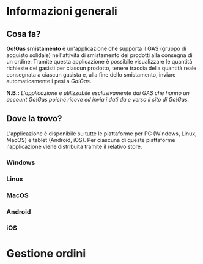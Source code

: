 # Informazioni generali

## Cosa fa?

**Go!Gas smistamento** è un'applicazione che supporta il GAS (gruppo di acquisto solidale) nell'attività di smistamento dei prodotti alla consegna di un ordine. Tramite questa applicazione è possibile visualizzare le quantità richieste dei gasisti per ciascun prodotto, tenere traccia della quantità reale consegnata a ciascun gasista e, alla fine dello smistamento, inviare automaticamente i pesi a *Go!Gas*.

**N.B.:** *L'applicazione è utilizzabile esclusivamente dai GAS che hanno un account Go!Gas poiché riceve ed invia i dati da e verso il sito di Go!Gas.*

## Dove la trovo?

L'applicazione è disponibile su tutte le piattaforme per PC (Windows, Linux, MacOS) e tablet (Android, iOS). Per ciascuna di queste piattaforme l'applicazione viene distribuita tramite il relativo store.

### Windows

### Linux

### MacOS

### Android

### iOS

# Gestione ordini